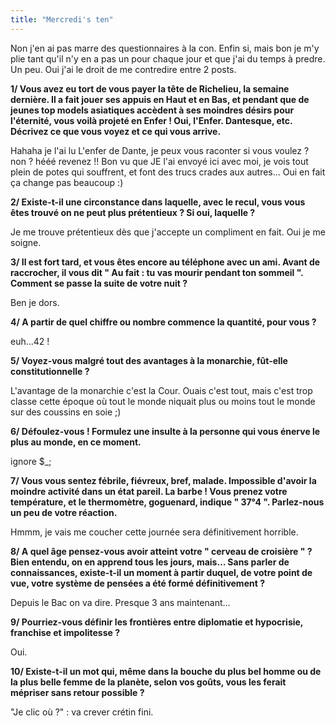 ```yaml
---
title: "Mercredi's ten"
---
```


Non j'en ai pas marre des questionnaires à la con. Enfin si, mais bon je m'y
plie tant qu'il n'y en a pas un pour chaque jour et que j'ai du temps à
predre. Un peu. Oui j'ai le droit de me contredire entre 2 posts.

**1/ Vous avez eu tort de vous payer la tête de Richelieu, la semaine dernière. Il a fait jouer ses appuis en Haut et en Bas, et pendant que de jeunes top models asiatiques accèdent à ses moindres désirs pour l'éternité, vous voilà projeté en Enfer ! Oui, l'Enfer. Dantesque, etc. Décrivez ce que vous voyez et ce qui vous arrive.**

Hahaha je l'ai lu L'enfer de Dante, je peux vous raconter si vous voulez ? non
? hééé revenez !! Bon vu que JE l'ai envoyé ici avec moi, je vois tout plein
de potes qui souffrent, et font des trucs crades aux autres... Oui en fait ça
change pas beaucoup :)

**2/ Existe-t-il une circonstance dans laquelle, avec le recul, vous vous êtes trouvé on ne peut plus prétentieux ? Si oui, laquelle ?**

Je me trouve prétentieux dès que j'accepte un compliment en fait. Oui je me
soigne.

**3/ Il est fort tard, et vous êtes encore au téléphone avec un ami. Avant de raccrocher, il vous dit " Au fait : tu vas mourir pendant ton sommeil ". Comment se passe la suite de votre nuit ?**

Ben je dors.

**4/ A partir de quel chiffre ou nombre commence la quantité, pour vous ?**

euh...42 !

**5/ Voyez-vous malgré tout des avantages à la monarchie, fût-elle constitutionnelle ?**

L'avantage de la monarchie c'est la Cour. Ouais c'est tout, mais c'est trop
classe cette époque où tout le monde niquait plus ou moins tout le monde sur
des coussins en soie ;)

**6/ Défoulez-vous ! Formulez une insulte à la personne qui vous énerve le plus au monde, en ce moment.**

ignore $_;

**7/ Vous vous sentez fébrile, fiévreux, bref, malade. Impossible d'avoir la moindre activité dans un état pareil. La barbe ! Vous prenez votre température, et le thermomètre, goguenard, indique " 37°4 ". Parlez-nous un peu de votre réaction.**

Hmmm, je vais me coucher cette journée sera définitivement horrible.

**8/ A quel âge pensez-vous avoir atteint votre " cerveau de croisière " ? Bien entendu, on en apprend tous les jours, mais… Sans parler de connaissances, existe-t-il un moment à partir duquel, de votre point de vue, votre système de pensées a été formé définitivement ?**

Depuis le Bac on va dire. Presque 3 ans maintenant...

**9/ Pourriez-vous définir les frontières entre diplomatie et hypocrisie, franchise et impolitesse ?**

Oui.

**10/ Existe-t-il un mot qui, même dans la bouche du plus bel homme ou de la plus belle femme de la planète, selon vos goûts, vous les ferait mépriser sans retour possible ?**

"Je clic où ?" : va crever crétin fini.

